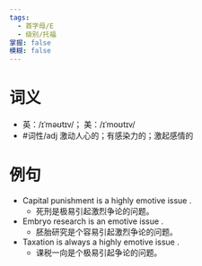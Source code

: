 ```yaml
---
tags:
  - 首字母/E
  - 级别/托福
掌握: false
模糊: false
---
```

# 词义
- 英：/ɪˈməʊtɪv/； 美：/ɪˈmoʊtɪv/
- #词性/adj  激动人心的；有感染力的；激起感情的
# 例句
- Capital punishment is a highly emotive issue .
	- 死刑是极易引起激烈争论的问题。
- Embryo research is an emotive issue .
	- 胚胎研究是个容易引起激烈争论的问题。
- Taxation is always a highly emotive issue .
	- 课税一向是个极易引起争论的问题。
